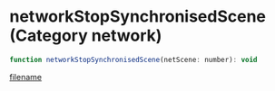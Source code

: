 # networkStopSynchronisedScene (Category network)

```js
function networkStopSynchronisedScene(netScene: number): void
```

[filename](networkStopSynchronisedScene_m.md ':include')